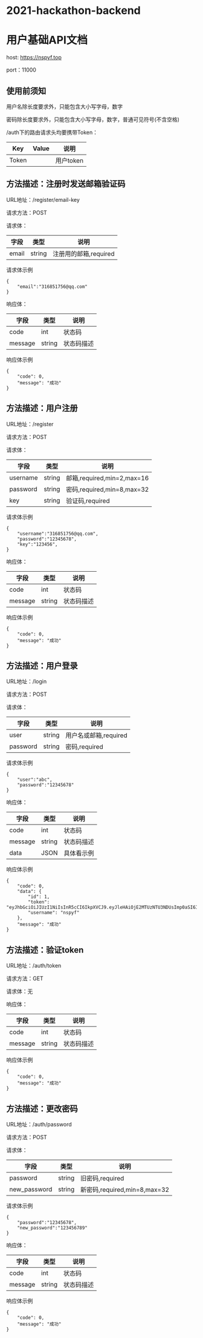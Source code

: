 # 2021-hackathon-backend

# 用户基础API文档

host: https://nspyf.top

port：11000

## 使用前须知

用户名除长度要求外，只能包含大小写字母，数字

密码除长度要求外，只能包含大小写字母，数字，普通可见符号(不含空格)

/auth下的路由请求头均要携带Token：

| Key | Value | 说明 |
| ---  | ---  | ---  |
|  Token  |    |  用户token |

## 方法描述：注册时发送邮箱验证码

URL地址：/register/email-key

请求方法：POST

请求体：

| 字段 | 类型 | 说明 |
| ---  | ---  | ---  |
|  email  |  string  |  注册用的邮箱,required |

请求体示例

```
{
    "email":"316851756@qq.com"
}
```

响应体：

| 字段 | 类型 | 说明 |
| ---  | ---  | ---  |
|  code  |  int  |  状态码  |
|  message  |  string  |  状态码描述  |

响应体示例

```
{
    "code": 0,
    "message": "成功"
}
```

## 方法描述：用户注册

URL地址：/register

请求方法：POST

请求体：

| 字段 | 类型 | 说明 |
| ---  | ---  | ---  |
|  username  |  string  |  邮箱,required,min=2,max=16 |
|  password  |  string  |  密码,required,min=8,max=32  |
|  key       |  string  |  验证码,required  |

请求体示例

```
{
    "username":"316851756@qq.com",
    "password":"12345678",
    "key":"123456",
}
```

响应体：

| 字段 | 类型 | 说明 |
| ---  | ---  | ---  |
|  code  |  int  |  状态码  |
|  message  |  string  |  状态码描述  |

响应体示例

```
{
    "code": 0,
    "message": "成功"
}
```

## 方法描述：用户登录

URL地址：/login

请求方法：POST

请求体：

| 字段 | 类型 | 说明 |
| ---  | ---  | ---  |
|  user  |  string  |  用户名或邮箱,required |
|  password  |  string  |  密码,required  |

请求体示例

```
{
    "user":"abc",
    "password":"12345678"
}
```

响应体：

| 字段 | 类型 | 说明 |
| ---  | ---  | ---  |
|  code  |  int  |  状态码  |
|  message  |  string  |  状态码描述  |
|  data  |  JSON  |  具体看示例  |

响应体示例

```
{
    "code": 0,
    "data": {
        "id": 1,
        "token": "eyJhbGciOiJIUzI1NiIsInR5cCI6IkpXVCJ9.eyJleHAiOjE2MTUzNTU3NDUsImp0aSI6IjAiLCJzdWIiOiIxIn0.Y038jQ__Dhfz0sFxegB8CcMEAJgt2Svum_0DdFeUiLg",
        "username": "nspyf"
    },
    "message": "成功"
}
```

## 方法描述：验证token

URL地址：/auth/token

请求方法：GET

请求体：无

响应体：

| 字段 | 类型 | 说明 |
| ---  | ---  | ---  |
|  code  |  int  |  状态码  |
|  message  |  string  |  状态码描述  |

响应体示例

```
{
    "code": 0,
    "message": "成功"
}
```

## 方法描述：更改密码

URL地址：/auth/password

请求方法：POST

请求体：

| 字段 | 类型 | 说明 |
| ---  | ---  | ---  |
|  password  |  string  |  旧密码,required |
|  new_password  |  string  |  新密码,required,min=8,max=32 |

请求体示例

```
{
    "password":"12345678",
    "new_password":"123456789"
}
```

响应体：

| 字段 | 类型 | 说明 |
| ---  | ---  | ---  |
|  code  |  int  |  状态码  |
|  message  |  string  |  状态码描述  |

响应体示例

```
{
    "code": 0,
    "message": "成功"
}
```